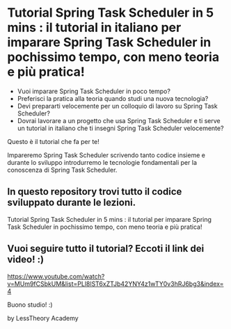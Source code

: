# Tutorial Spring Task Scheduler in 5 mins : il tutorial in italiano per imparare Spring Task Scheduler in pochissimo tempo, con meno teoria e più pratica! 

- Vuoi imparare Spring Task Scheduler in poco tempo? 
- Preferisci la pratica alla teoria quando studi una nuova tecnologia?
- Devi prepararti velocemente per un colloquio di lavoro su Spring Task Scheduler? 
- Dovrai lavorare a un progetto che usa Spring Task Scheduler e ti serve un tutorial in italiano che ti insegni Spring Task Scheduler velocemente?

Questo è il tutorial che fa per te!

Impareremo Spring Task Scheduler scrivendo tanto codice insieme e durante lo sviluppo introdurremo le tecnologie fondamentali per la conoscenza di Spring Task Scheduler.

## In questo repository trovi tutto il codice sviluppato durante le lezioni.

Tutorial Spring Task Scheduler in 5 mins : il tutorial per imparare Spring Task Scheduler in pochissimo tempo, con meno teoria e più pratica! 

## Vuoi seguire tutto il tutorial? Eccoti il link dei video! :) 
https://www.youtube.com/watch?v=MUm9fCSbkUM&list=PLl8lST6xZTJb42YNY4z1wTY0v3hRJ6bg3&index=4

Buono studio! :)

by LessTheory Academy
